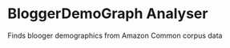 BloggerDemoGraph Analyser
===========================

Finds blooger demographics from Amazon Common corpus data
